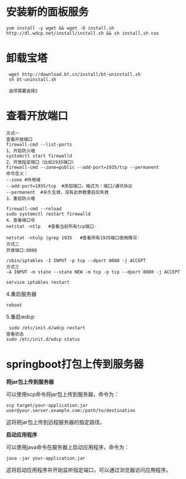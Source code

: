 # 安装新的面板服务

```
yum install -y wget && wget -O install.sh http://dl.wdcp.net/install/install.sh && sh install.sh cus
```

# 卸载宝塔

```
 wget http://download.bt.cn/install/bt-uninstall.sh 
 sh bt-uninstall.sh
 
 选项需要选择2
```

# 查看开放端口

```
方式一
查看开放端口
firewall-cmd --list-ports	
1、开启防火墙
systemctl start firewalld
2、开放指定端口（比如1935端口）
firewall-cmd --zone=public --add-port=1935/tcp --permanent
命令含义：
--zone #作用域
--add-port=1935/tcp  #添加端口，格式为：端口/通讯协议
--permanent  #永久生效，没有此参数重启后失效
3、重启防火墙

firewall-cmd --reload
sudo systemctl restart firewalld
4、查看端口号
netstat -ntlp   #查看当前所有tcp端口·
 
netstat -ntulp |grep 1935   #查看所有1935端口使用情况·
方式二
开放端口:8080

/sbin/iptables -I INPUT -p tcp --dport 8080 -j ACCEPT
方式三
-A INPUT -m state --state NEW -m tcp -p tcp --dport 8080 -j ACCEPT
 
service iptables restart
```

4.重启服务器

```
reboot
```

5.重启wdcp

```
 sudo /etc/init.d/wdcp restart
查看状态
sudo /etc/init.d/wdcp status

```

# springboot打包上传到服务器

**将jar包上传到服务器**

可以使用scp命令将jar包上传到服务器，命令为：

```
scp target/your-application.jar user@your.server.example.com:/path/to/destination
```

这将把jar包上传到远程服务器的指定路径。

**启动应用程序**

可以使用java命令在服务器上启动应用程序，命令为：

```
java -jar your-application.jar
```

这将启动应用程序并开始监听指定端口，可以通过浏览器访问应用程序。



